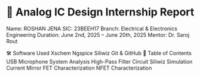 # 📘 Analog IC Design Internship Report
Name: ROSHAN JENA
SIC: 23BEEH17
Branch: Electrical & Electronics Engineering
Duration: June 2nd, 2025 – June 20th, 2025
Mentor: Dr. Saroj Rout

🛠️ Software Used
Xschem
Ngspice
Siliwiz
Git & GitHub
📑 Table of Contents
USB Microphone System Analysis
High-Pass Filter Circuit
Siliwiz Simulation
Current Mirror
FET Characterization
NFET Characterization
